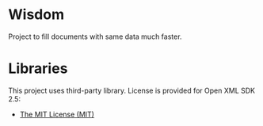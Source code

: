 # Wisdom
Project to fill documents with same data much faster.

# Libraries
This project uses third-party library. License is provided for Open XML SDK 2.5:

- [The MIT License (MIT)](https://github.com/OfficeDev/Open-XML-SDK/blob/main/LICENSE)
